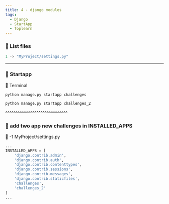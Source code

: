 ```yaml
---
title: 4 - django modules
tags:
  - Django
  - StartApp
  - Toplearn
---
```


### 📜 List files
```python
1 -> "MyProject/settings.py"
```
---


### 💬 Startapp

🔰 Terminal

```shell
python manage.py startapp challenges
```

```shell
python manage.py startapp challenges_2
```


^^^^^^^^^^^^^^^^^^^^^^^^^^^^^^

### 💬 add two app new challenges in INSTALLED_APPS
 📁 -1 MyProject/settings.py


```python
...
INSTALLED_APPS = [
    'django.contrib.admin',
    'django.contrib.auth',
    'django.contrib.contenttypes',
    'django.contrib.sessions',
    'django.contrib.messages',
    'django.contrib.staticfiles',
    'challenges',
    'challenges_2'
]
...
```
